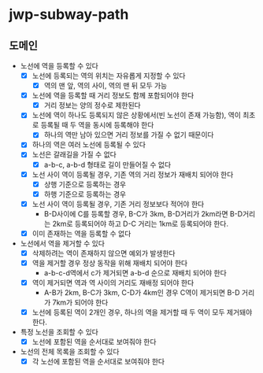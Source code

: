 # jwp-subway-path

## 도메인

- 노선에 역을 등록할 수 있다
    - [x] 노선에 등록되는 역의 위치는 자유롭게 지정할 수 있다
        - [x] 역의 맨 앞, 역의 사이, 역의 맨 뒤 모두 가능
    - [x] 노선에 역을 등록할 때 거리 정보도 함께 포함되어야 한다
        - [x] 거리 정보는 양의 정수로 제한된다
    - [x] 노선에 역이 하나도 등록되지 않은 상황에서(빈 노선이 존재 가능함), 역이 최초로 등록될 때 두 역을 동시에 등록해야 한다
        - [x] 하나의 역만 남아 있으면 거리 정보를 가질 수 없기 때문이다
    - [x] 하나의 역은 여러 노선에 등록될 수 있다
    - [x] 노선은 갈래길을 가질 수 없다
        - [x] a-b-c, a-b-d 형태로 길이 만들어질 수 없다
    - [x] 노선 사이 역이 등록될 경우, 기존 역의 거리 정보가 재배치 되어야 한다
        - [x] 상행 기준으로 등록하는 경우
        - [x] 하행 기준으로 등록하는 경우
    - [x] 노선 사이 역이 등록될 경우, 기존 거리 정보보다 적어야 한다
        - B-D사이에 C를 등록할 경우, B-C가 3km, B-D거리가 2km라면 B-D거리는 2km로 등록되어야 하고 D-C 거리는 1km로 등록되어야 한다.
    - [x] 이미 존재하는 역을 등록할 수 없다
- 노선에서 역을 제거할 수 있다
    - [x] 삭제하려는 역이 존재하지 않으면 예외가 발생한다
    - [x] 역을 제거할 경우 정상 동작을 위해 재배치 되어야 한다
        - a-b-c-d역에서 c가 제거되면 a-b-d 순으로 재배치 되어야 한다
    - [x] 역이 제거되면 역과 역 사이의 거리도 재배정 되어야 한다
        - A-B가 2km, B-C가 3km, C-D가 4km인 경우 C역이 제거되면 B-D 거리가 7km가 되어야 한다
    - [x] 노선에 등록된 역이 2개인 경우, 하나의 역을 제거할 때 두 역이 모두 제거돼야 한다.
- 특정 노선을 조회할 수 있다
    - [x] 노선에 포함된 역을 순서대로 보여줘야 한다
- 노선의 전체 목록을 조회할 수 있다
    - [x] 각 노선에 포함된 역을 순서대로 보여줘야 한다